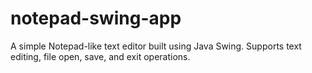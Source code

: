 # notepad-swing-app
A simple Notepad-like text editor built using Java Swing. Supports text editing, file open, save, and exit operations.
